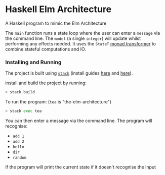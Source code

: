 # Haskell Elm Architecture

A Haskell program to mimic the Elm Architecture

The `main` function runs a state loop where the user can enter a `message` via the command line. The `model` (a single `integer`) will update whilst performing any effects needed. It uses the `StateT` [monad transformer](http://book.realworldhaskell.org/read/monad-transformers.html) to combine stateful computations and IO.

### Installing and Running

The project is built using [`stack`](https://docs.haskellstack.org/en/stable/README/) (install guides [here](https://www.youtube.com/watch?v=sRonIB8ZStw) and [here](https://docs.haskellstack.org/en/stable/README/)).

install and build the project by running:

```sh
> stack build
```

To run the program: (`tea` is "the-elm-architecture")

```sh
> stack exec tea
```

You can then enter a message via the command line. The program will recognise:

+ `add 1`
+ `add 2`
+ `hello`
+ `dir`
+ `random`

If the program will print the current state if it doesn't recognise the input
